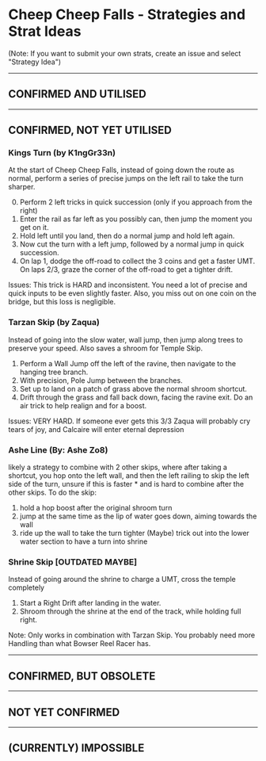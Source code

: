 # Cheep Cheep Falls - Strategies and Strat Ideas

(Note: If you want to submit your own strats, create an issue and select "Strategy Idea")

---
## CONFIRMED AND UTILISED

---
## CONFIRMED, NOT YET UTILISED

### Kings Turn (by K1ngGr33n)
At the start of Cheep Cheep Falls, instead of going down the route as normal, perform a series of precise jumps on the left rail to take the turn sharper.

0. Perform 2 left tricks in quick succession (only if you approach from the right) 
1. Enter the rail as far left as you possibly can, then jump the moment you get on it. 
2. Hold left until you land, then do a normal jump and hold left again. 
3. Now cut the turn with a left jump, followed by a normal jump in quick succession. 
4. On lap 1, dodge the off-road to collect the 3 coins and get a faster UMT. On laps 2/3, graze the corner of the off-road to get a tighter drift. 

Issues: This trick is HARD and inconsistent. You need a lot of precise and quick inputs to be even slightly faster. Also, you miss out on one coin on the bridge, but this loss is negligible. 



### Tarzan Skip (by Zaqua)
Instead of going into the slow water, wall jump, then jump along trees to preserve your speed. Also saves a shroom for Temple Skip.

1. Perform a Wall Jump off the left of the ravine, then navigate to the hanging tree branch.
2. With precision, Pole Jump between the branches. 
3. Set up to land on a patch of grass above the normal shroom shortcut.
4. Drift through the grass and fall back down, facing the ravine exit. Do an air trick to help realign and for a boost.

Issues: VERY HARD. If someone ever gets this 3/3 Zaqua will probably cry tears of joy, and Calcaire will enter eternal depression

### Ashe Line (By: Ashe Zo8)
likely a strategy to combine with 2 other skips, where after taking a shortcut, you hop onto the left wall, and then the left railing to skip the left side of the turn, unsure if this is faster * and is hard to combine after the other skips. To do the skip:
1. hold a hop boost after the original shroom turn
2. jump at the same time as the lip of water goes down, aiming towards the wall
3. ride up the wall to take the turn tighter
   (Maybe) trick out into the lower water section to have a turn into shrine 



### Shrine Skip [OUTDATED MAYBE]
Instead of going around the shrine to charge a UMT, cross the temple completely 

1. Start a Right Drift after landing in the water.
2. Shroom through the shrine at the end of the track, while holding full right.

Note: Only works in combination with Tarzan Skip. You probably need more Handling than what Bowser Reel Racer has.

---
## CONFIRMED, BUT OBSOLETE

---
## NOT YET CONFIRMED

---
## (CURRENTLY) IMPOSSIBLE
